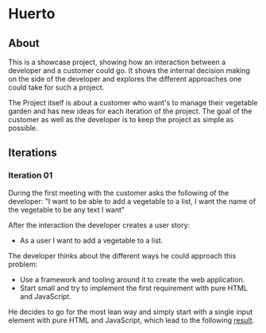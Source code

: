 # Huerto
## About
This is a showcase project, showing how an interaction between a developer and a customer could go. It shows the internal decision making on the side of the developer and explores the different approaches one could take for such a project.

The Project itself is about a customer who want's to manage their vegetable garden and has new ideas for each iteration of the project. The goal of the customer as well as the developer is to keep the project as simple as possible.

## Iterations
### Iteration 01

During the first meeting with the customer asks the following of the developer: "I want to be able to add a vegetable to a list, I want the name of the vegetable to be any text I want"

After the interaction the developer creates a user story:
- As a user I want to add a vegetable to a list.

The developer thinks about the different ways he could approach this problem:
- Use a framework and tooling around it to create the web application.
- Start small and try to implement the first requirement with pure HTML and JavaScript.

He decides to go for the most lean way and simply start with a single input element with pure HTML and JavaScript, which lead to the following [result](https://github.com/robin-fhnw/IP5-Puerro/tree/master/huerto/Iteration%2001).

